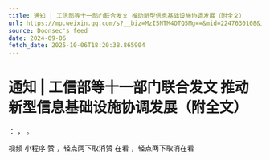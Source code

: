 ```yaml
---
title: 通知 | 工信部等十一部门联合发文 推动新型信息基础设施协调发展（附全文）
url: https://mp.weixin.qq.com/s?__biz=MzI5NTM4OTQ5Mg==&mid=2247630108&idx=1&sn=615274f31e31a8fa3c2bae513b18fa29
source: Doonsec's feed
date: 2024-09-06
fetch_date: 2025-10-06T18:20:38.865904
---
```


# 通知 | 工信部等十一部门联合发文 推动新型信息基础设施协调发展（附全文）

：
，
。

视频
小程序
赞
，轻点两下取消赞
在看
，轻点两下取消在看